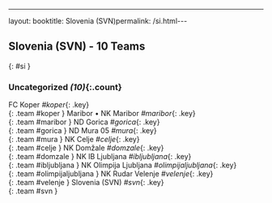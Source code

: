 ---
layout: booktitle: Slovenia (SVN)permalink: /si.html---

## Slovenia (SVN) - 10 Teams
{: #si }









### Uncategorized _(10)_{:.count}

FC Koper   _#koper_{: .key} <br>
{: .team #koper }
Maribor • NK Maribor   _#maribor_{: .key} <br>
{: .team #maribor }
ND Gorica   _#gorica_{: .key} <br>
{: .team #gorica }
ND Mura 05   _#mura_{: .key} <br>
{: .team #mura }
NK Celje   _#celje_{: .key} <br>
{: .team #celje }
NK Domžale   _#domzale_{: .key} <br>
{: .team #domzale }
NK IB Ljubljana   _#ibljubljana_{: .key} <br>
{: .team #ibljubljana }
NK Olimpija Ljubljana   _#olimpijaljubljana_{: .key} <br>
{: .team #olimpijaljubljana }
NK Rudar Velenje   _#velenje_{: .key} <br>
{: .team #velenje }
Slovenia  (SVN)  _#svn_{: .key} <br>
{: .team #svn }


 
